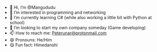 - 👋 Hi, I’m @Mangududu
- 👀 I’m interested in programming and networking
- 🌱 I’m currently learning C# (while also working a little bit with Python at school)
- 💞️ I’m looking to start my own company someday (Game developing)
- 📫 How to reach me: Peterunar@protonmail.com
- 😄 Pronouns: He/Him
- :yum: Fun fact: Himedanshi
<!---
Mangududu/Mangududu is a ✨ special ✨ repository because its `README.md` (this file) appears on your GitHub profile.
You can click the Preview link to take a look at your changes.
--->
